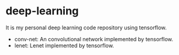 # deep-learning
It is my personal deep learning code repository using tensorflow.

* conv-net: An convolutional network implemented by tensorflow.
* lenet: Lenet implemented by tensorflow.
